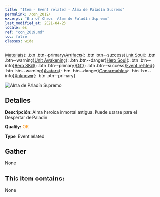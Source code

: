 ```yaml
---
title: "Item - Event related - Alma de Paladín Supremo"
permalink: /con_2019/
excerpt: "Era of Chaos  Alma de Paladín Supremo"
last_modified_at: 2021-04-23
locale: es
ref: "con_2019.md"
toc: false
classes: wide
---
```

 [Materials](/ItemsES/){: .btn .btn--primary}[Artifacts](/ItemsES/Artifacts/){: .btn .btn--success}[Unit Soul](/ItemsES/UnitSoul/){: .btn .btn--warning}[Unit Awakening](/ItemsES/UnitAwakening/){: .btn .btn--danger}[Hero Soul](/ItemsES/HeroSoul/){: .btn .btn--info}[Hero SKill](/ItemsES/HeroSkill/){: .btn .btn--primary}[Gift](/ItemsES/Gift/){: .btn .btn--success}[Event related](/ItemsES/Events/){: .btn .btn--warning}[Avatars](/ItemsES/Avatars/){: .btn .btn--danger}[Consumables](/ItemsES/Consumables/){: .btn .btn--info}[Unknown](/ItemsES/Unknown/){: .btn .btn--primary}

 ![Alma de Paladín Supremo](/images/t/juexing_108.png)

## Detalles
 **Descripción:** Alma heroica inmortal antigua. Puede usarse para el Despertar de Paladín

 **Quality:** <span style="color: #FF8C00">OK</span>

 **Type:** Event related

## Gather

  None

## This item contains:

  None

